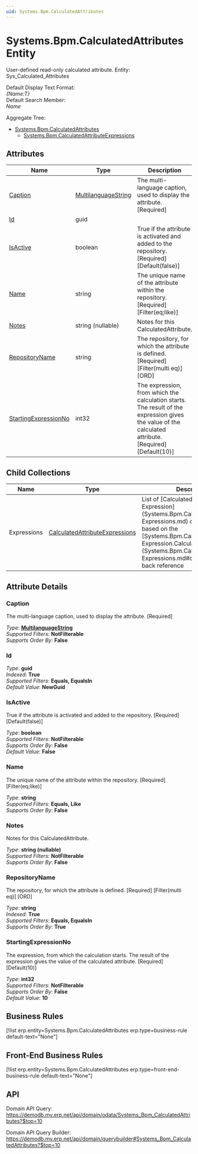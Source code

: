 ```yaml
---
uid: Systems.Bpm.CalculatedAttributes
---
```

# Systems.Bpm.CalculatedAttributes Entity

User-defined read-only calculated attribute. Entity: Sys_Calculated_Attributes

Default Display Text Format:  
_{Name:T}_  
Default Search Member:  
_Name_  

Aggregate Tree:  
* [Systems.Bpm.CalculatedAttributes](Systems.Bpm.CalculatedAttributes.md)  
  * [Systems.Bpm.CalculatedAttributeExpressions](Systems.Bpm.CalculatedAttributeExpressions.md)  

## Attributes

| Name | Type | Description |
| ---- | ---- | --- |
| [Caption](Systems.Bpm.CalculatedAttributes.md#caption) | [MultilanguageString](../data-types.md#multilanguagestring) | The multi-language caption, used to display the attribute. [Required] 
| [Id](Systems.Bpm.CalculatedAttributes.md#id) | guid |  
| [IsActive](Systems.Bpm.CalculatedAttributes.md#isactive) | boolean | True if the attribute is activated and added to the repository. [Required] [Default(false)] 
| [Name](Systems.Bpm.CalculatedAttributes.md#name) | string | The unique name of the attribute within the repository. [Required] [Filter(eq;like)] 
| [Notes](Systems.Bpm.CalculatedAttributes.md#notes) | string (nullable) | Notes for this CalculatedAttribute. 
| [RepositoryName](Systems.Bpm.CalculatedAttributes.md#repositoryname) | string | The repository, for which the attribute is defined. [Required] [Filter(multi eq)] [ORD] 
| [StartingExpressionNo](Systems.Bpm.CalculatedAttributes.md#startingexpressionno) | int32 | The expression, from which the calculation starts. The result of the expression gives the value of the calculated attribute. [Required] [Default(10)] 

## Child Collections

| Name | Type | Description |
| ---- | ---- | --- |
| Expressions | [CalculatedAttributeExpressions](Systems.Bpm.CalculatedAttributeExpressions.md) | List of [CalculatedAttribute<br />Expression](Systems.Bpm.CalculatedAttribute<br />Expressions.md) child objects, based on the [Systems.Bpm.CalculatedAttribute<br />Expression.CalculatedAttribute](Systems.Bpm.CalculatedAttribute<br />Expressions.md#calculatedattribute) back reference 


## Attribute Details

### Caption

The multi-language caption, used to display the attribute. [Required]

_Type_: **[MultilanguageString](../data-types.md#multilanguagestring)**  
_Supported Filters_: **NotFilterable**  
_Supports Order By_: **False**  

### Id

_Type_: **guid**  
_Indexed_: **True**  
_Supported Filters_: **Equals, EqualsIn**  
_Default Value_: **NewGuid**  

### IsActive

True if the attribute is activated and added to the repository. [Required] [Default(false)]

_Type_: **boolean**  
_Supported Filters_: **NotFilterable**  
_Supports Order By_: **False**  
_Default Value_: **False**  

### Name

The unique name of the attribute within the repository. [Required] [Filter(eq;like)]

_Type_: **string**  
_Supported Filters_: **Equals, Like**  
_Supports Order By_: **False**  

### Notes

Notes for this CalculatedAttribute.

_Type_: **string (nullable)**  
_Supported Filters_: **NotFilterable**  
_Supports Order By_: **False**  

### RepositoryName

The repository, for which the attribute is defined. [Required] [Filter(multi eq)] [ORD]

_Type_: **string**  
_Indexed_: **True**  
_Supported Filters_: **Equals, EqualsIn**  
_Supports Order By_: **True**  

### StartingExpressionNo

The expression, from which the calculation starts. The result of the expression gives the value of the calculated attribute. [Required] [Default(10)]

_Type_: **int32**  
_Supported Filters_: **NotFilterable**  
_Supports Order By_: **False**  
_Default Value_: **10**  



## Business Rules

[!list erp.entity=Systems.Bpm.CalculatedAttributes erp.type=business-rule default-text="None"]

## Front-End Business Rules

[!list erp.entity=Systems.Bpm.CalculatedAttributes erp.type=front-end-business-rule default-text="None"]

## API

Domain API Query:
<https://demodb.my.erp.net/api/domain/odata/Systems_Bpm_CalculatedAttributes?$top=10>

Domain API Query Builder:
<https://demodb.my.erp.net/api/domain/querybuilder#Systems_Bpm_CalculatedAttributes?$top=10>

